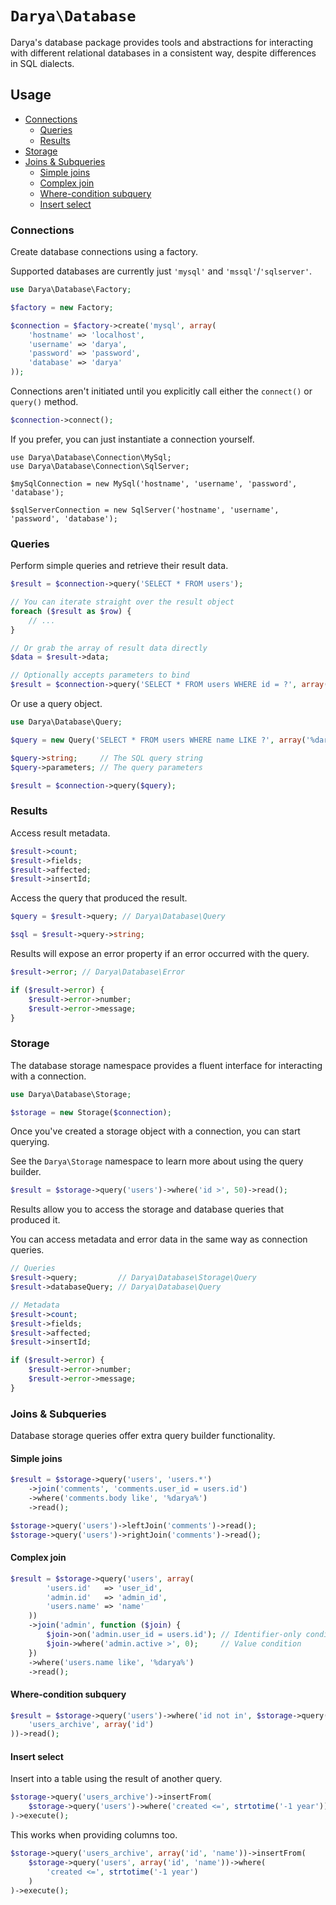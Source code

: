 # `Darya\Database`

Darya's database package provides tools and abstractions for interacting with
different relational databases in a consistent way, despite differences in SQL
dialects.

## Usage

- [Connections](#connections)
  - [Queries](#queries)
  - [Results](#results)
- [Storage](#storage)
- [Joins & Subqueries](#joins--subqueries)
  - [Simple joins](#simple-joins)
  - [Complex join](#complex-join)
  - [Where-condition subquery](#where-condition-subquery)
  - [Insert select](#insert-select)

### Connections

Create database connections using a factory.

Supported databases are currently just `'mysql'` and `'mssql'`/`'sqlserver'`.

```php
use Darya\Database\Factory;

$factory = new Factory;

$connection = $factory->create('mysql', array(
	'hostname' => 'localhost',
	'username' => 'darya',
	'password' => 'password',
	'database' => 'darya'
));
```

Connections aren't initiated until you explicitly call either the `connect()` or
`query()` method.

```php
$connection->connect();
```

If you prefer, you can just instantiate a connection yourself.

```
use Darya\Database\Connection\MySql;
use Darya\Database\Connection\SqlServer;

$mySqlConnection = new MySql('hostname', 'username', 'password', 'database');

$sqlServerConnection = new SqlServer('hostname', 'username', 'password', 'database');
```

### Queries

Perform simple queries and retrieve their result data.

```php
$result = $connection->query('SELECT * FROM users');

// You can iterate straight over the result object
foreach ($result as $row) {
	// ...
}

// Or grab the array of result data directly
$data = $result->data;

// Optionally accepts parameters to bind
$result = $connection->query('SELECT * FROM users WHERE id = ?', array(1));
```

Or use a query object.

```php
use Darya\Database\Query;

$query = new Query('SELECT * FROM users WHERE name LIKE ?', array('%darya%'));

$query->string;     // The SQL query string
$query->parameters; // The query parameters

$result = $connection->query($query);
```

### Results

Access result metadata.

```php
$result->count;
$result->fields;
$result->affected;
$result->insertId;
```

Access the query that produced the result.

```php
$query = $result->query; // Darya\Database\Query

$sql = $result->query->string;
```

Results will expose an error property if an error occurred with the query.

```php
$result->error; // Darya\Database\Error

if ($result->error) {
	$result->error->number;
	$result->error->message;
}
```

### Storage

The database storage namespace provides a fluent interface for interacting with
a connection.

```php
use Darya\Database\Storage;

$storage = new Storage($connection);
```

Once you've created a storage object with a connection, you can start querying.

See the `Darya\Storage` namespace to learn more about using the query builder.

```php
$result = $storage->query('users')->where('id >', 50)->read();
```

Results allow you to access the storage and database queries that produced it.

You can access metadata and error data in the same way as connection queries.

```php
// Queries
$result->query;         // Darya\Database\Storage\Query
$result->databaseQuery; // Darya\Database\Query

// Metadata
$result->count;
$result->fields;
$result->affected;
$result->insertId;

if ($result->error) {
	$result->error->number;
	$result->error->message;
}
```

### Joins & Subqueries

Database storage queries offer extra query builder functionality.

#### Simple joins

```php
$result = $storage->query('users', 'users.*')
	->join('comments', 'comments.user_id = users.id')
	->where('comments.body like', '%darya%')
	->read();

$storage->query('users')->leftJoin('comments')->read();
$storage->query('users')->rightJoin('comments')->read();
```

#### Complex join

```php
$result = $storage->query('users', array(
		'users.id'   => 'user_id',
		'admin.id'   => 'admin_id',
		'users.name' => 'name'
	))
	->join('admin', function ($join) {
		$join->on('admin.user_id = users.id'); // Identifier-only condition
		$join->where('admin.active >', 0);     // Value condition
	})
	->where('users.name like', '%darya%')
	->read();
```

#### Where-condition subquery

```php
$result = $storage->query('users')->where('id not in', $storage->query(
	'users_archive', array('id')
))->read();
```

#### Insert select

Insert into a table using the result of another query.

```php
$storage->query('users_archive')->insertFrom(
	$storage->query('users')->where('created <=', strtotime('-1 year'))
)->execute();
```

This works when providing columns too.

```php
$storage->query('users_archive', array('id', 'name'))->insertFrom(
	$storage->query('users', array('id', 'name'))->where(
		'created <=', strtotime('-1 year')
	)
)->execute();
```